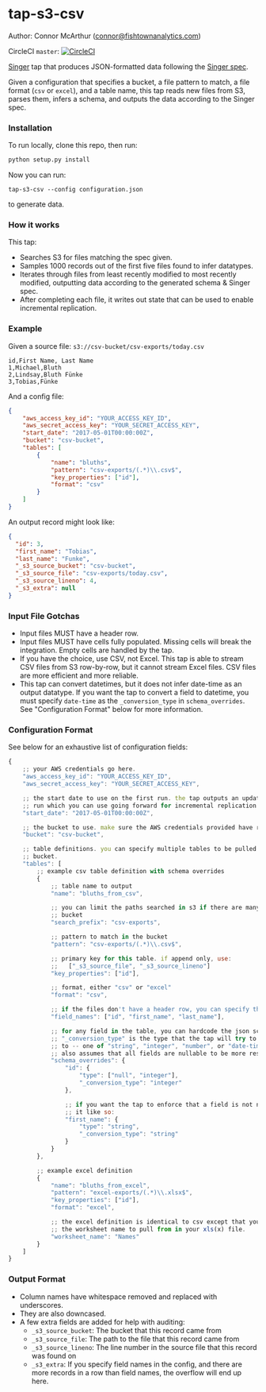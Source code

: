 # tap-s3-csv
Author: Connor McArthur (connor@fishtownanalytics.com)

CircleCI `master`: [![CircleCI](https://circleci.com/gh/fishtown-analytics/tap-s3-csv/tree/master.svg?style=svg)](https://circleci.com/gh/fishtown-analytics/tap-s3-csv/tree/master)

[Singer](singer.io) tap that produces JSON-formatted data following
the [Singer spec](https://github.com/singer-io/getting-started/blob/master/SPEC.md).

Given a configuration that specifies a bucket, a file pattern to match, a file format (`csv` or `excel`),
and a table name, this tap reads new files from S3, parses them, infers a schema, and outputs the data
according to the Singer spec.

### Installation

To run locally, clone this repo, then run:

```bash
python setup.py install
```

Now you can run:

```
tap-s3-csv --config configuration.json
```

to generate data.

### How it works

This tap:

 - Searches S3 for files matching the spec given.
 - Samples 1000 records out of the first five files found to infer datatypes.
 - Iterates through files from least recently modified to most recently modified, outputting data according
   to the generated schema & Singer spec.
 - After completing each file, it writes out state that can be used to enable incremental replication.

### Example

Given a source file: `s3://csv-bucket/csv-exports/today.csv`

```csv
id,First Name, Last Name
1,Michael,Bluth
2,Lindsay,Bluth Fünke
3,Tobias,Fünke
```

And a config file:

```json
{
    "aws_access_key_id": "YOUR_ACCESS_KEY_ID",
    "aws_secret_access_key": "YOUR_SECRET_ACCESS_KEY",
    "start_date": "2017-05-01T00:00:00Z",
    "bucket": "csv-bucket",
    "tables": [
        {
            "name": "bluths",
            "pattern": "csv-exports/(.*)\\.csv$",
            "key_properties": ["id"],
            "format": "csv"
        }
    ]
}
```

An output record might look like:

```json
{
  "id": 3,
  "first_name": "Tobias",
  "last_name": "Funke",
  "_s3_source_bucket": "csv-bucket",
  "_s3_source_file": "csv-exports/today.csv",
  "_s3_source_lineno": 4,
  "_s3_extra": null
}
```

### Input File Gotchas

- Input files MUST have a header row.
- Input files MUST have cells fully populated. Missing cells will break the integration. Empty cells
  are handled by the tap.
- If you have the choice, use CSV, not Excel. This tap is able to stream CSV files from S3 row-by-row,
  but it cannot stream Excel files. CSV files are more efficient and more reliable.
- This tap can convert datetimes, but it does not infer date-time as an output datatype. If you want
  the tap to convert a field to datetime, you must specify `date-time` as the `_conversion_type` in
  `schema_overrides`. See "Configuration Format" below for more information.

### Configuration Format

See below for an exhaustive list of configuration fields:

```javascript
{
    ;; your AWS credentials go here.
    "aws_access_key_id": "YOUR_ACCESS_KEY_ID",
    "aws_secret_access_key": "YOUR_SECRET_ACCESS_KEY",

    ;; the start date to use on the first run. the tap outputs an updated state on each
    ;; run which you can use going forward for incremental replication
    "start_date": "2017-05-01T00:00:00Z",

    ;; the bucket to use. make sure the AWS credentials provided have read access.
    "bucket": "csv-bucket",

    ;; table definitions. you can specify multiple tables to be pulled from a given
    ;; bucket.
    "tables": [
        ;; example csv table definition with schema overrides
        {
            ;; table name to output
            "name": "bluths_from_csv",

            ;; you can limit the paths searched in s3 if there are many files in your
            ;; bucket
            "search_prefix": "csv-exports",

            ;; pattern to match in the bucket
            "pattern": "csv-exports/(.*)\\.csv$",

            ;; primary key for this table. if append only, use:
            ;;   ["_s3_source_file", "_s3_source_lineno"]
            "key_properties": ["id"],

            ;; format, either "csv" or "excel"
            "format": "csv",

            ;; if the files don't have a header row, you can specify the field names
            "field_names": ["id", "first_name", "last_name"],

            ;; for any field in the table, you can hardcode the json schema datatype.
            ;; "_conversion_type" is the type that the tap will try to coerce the field
            ;; to -- one of "string", "integer", "number", or "date-time". this tap
            ;; also assumes that all fields are nullable to be more resilient to empty cells.
            "schema_overrides": {
                "id": {
                    "type": ["null", "integer"],
                    "_conversion_type": "integer"
                },

                ;; if you want the tap to enforce that a field is not nullable, you can do
                ;; it like so:
                "first_name": {
                    "type": "string",
                    "_conversion_type": "string"
                }
            }
        },

        ;; example excel definition
        {
            "name": "bluths_from_excel",
            "pattern": "excel-exports/(.*)\\.xlsx$",
            "key_properties": ["id"],
            "format": "excel",

            ;; the excel definition is identical to csv except that you must specify
            ;; the worksheet name to pull from in your xls(x) file.
            "worksheet_name": "Names"
        }
    ]
}
```

### Output Format

- Column names have whitespace removed and replaced with underscores.
- They are also downcased.
- A few extra fields are added for help with auditing:
  - `_s3_source_bucket`: The bucket that this record came from
  - `_s3_source_file`: The path to the file that this record came from
  - `_s3_source_lineno`: The line number in the source file that this record was found on
  - `_s3_extra`: If you specify field names in the config, and there are more records in a row than field names, the overflow will end up here.
